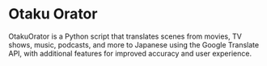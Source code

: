 # Otaku Orator

OtakuOrator is a Python script that translates scenes from movies, TV shows, music, podcasts, and more to Japanese using the Google Translate API, with additional features for improved accuracy and user experience.
